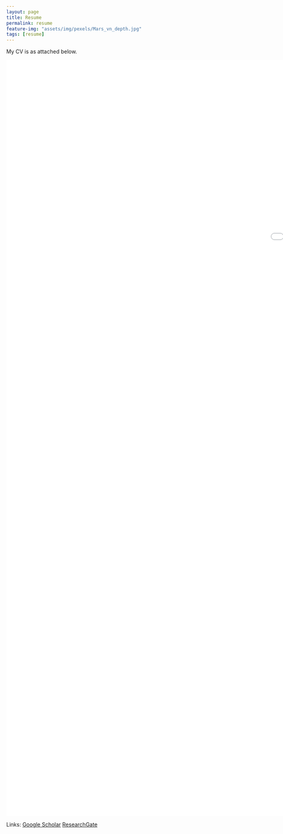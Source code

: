 ```yaml
---
layout: page
title: Resume
permalink: resume
feature-img: "assets/img/pexels/Mars_vn_depth.jpg"
tags: [resume]
---
```


My CV is as attached below.
 
<center><embed src="assets/pdf/cv.pdf" width="2000" height="2000"></center>



Links: [Google Scholar](https://scholar.google.com/citations?user=a3OHfGUAAAAJ&hl=en)    [ResearchGate](https://www.researchgate.net/profile/Xuezhi_Cang)

